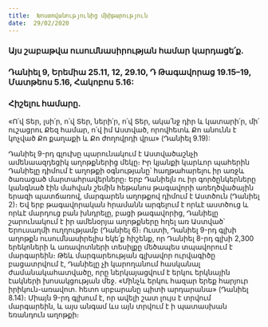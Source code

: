 ```yaml
---
title:  Խոստովանությունից մխիթարություն
date:  29/02/2020
---
```


### Այս շաբաթվա ուսումնասիրության համար կարդացե՛ք.

### Դանիել 9, Երեմիա 25.11, 12, 29.10, Դ Թագավորաց 19.15–19, Մատթեոս 5.16, Հակոբոս 5.16:

### Հիշելու համարը.
«Ո՛վ Տեր, լսի՛ր, ո՛վ Տեր, ների՛ր, ո՛վ Տեր, ակա՛նջ դիր և կատարի՛ր, մի՛ ուշացրու Քեզ համար, ո՛վ իմ Աստված, որովհետև Քո անունն է կոչված Քո քաղաքի և Քո ժողովրդի վրա» (Դանիել 9.19):

Դանիել 9-րդ գլուխը պարունակում է Աստվածաշնչի ամենաազդեցիկ աղոթքներից մեկը։ Իր կյանքի կարևոր պահերին Դանիելը դիմում է աղոթքի օգնությանը՝ հաղթահարելու իր առջև ծառացած մարտահրավերները։ Երբ Դանիելն ու իր գործընկերները կանգնած էին մահվան շեմին հեթանոս թագավորի առեղծվածային երազի պատճառով, մարգարեն աղոթքով դիմում է Աստծուն (Դանիել 2)։ Եվ երբ թագավորական հրամանն արգելում է որևէ աստծուց և որևէ մարդուց բան խնդրելը, բացի թագավորից, Դանիելը շարունակում է իր ամենօրյա աղոթքները հղել առ Աստված՝ Երուսաղմի ուղղությամբ (Դանիել 6)։ Ուստի, Դանիել 9-րդ գլխի աղոթքն ուսումնասիրելիս եկե՛ք հիշենք, որ Դանիել 8-րդ գլխի 2,300 երեկոների և առավոտների տեսիլքը մեծապես տպավորում է մարգարեին։ Թեև մարգարեության գլխավոր ուրվագիծը բացատրվում է, Դանիելը չի կարողանում հասկանալ ժամանակահատվածը, որը ներկայացվում է երկու երկնային էակների խոսակցության մեջ. «Մինչև երկու հազար երեք հարյուր իրիկուն-առավոտ. հետո սրբարանը պիտի արդարանա» (Դանիել 8.14)։ Միայն 9-րդ գլխում է, որ ավելի շատ լույս է տրվում մարգարեին, և այս անգամ ևս այն տրվում է ի պատասխան եռանդուն աղոթքի։